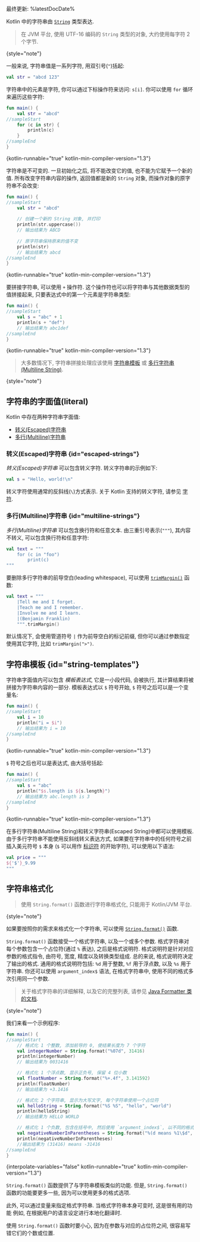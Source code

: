 [//]: # (title: 字符串)

最终更新: %latestDocDate%

Kotlin 中的字符串由 [`String`](https://kotlinlang.org/api/latest/jvm/stdlib/kotlin/-string/) 类型表达.

> 在 JVM 平台, 使用 UTF-16 编码的 `String` 类型的对象, 大约使用每字符 2 个字节.
>
{style="note"}

一般来说, 字符串值是一系列字符, 用双引号(`"`)括起:

```kotlin
val str = "abcd 123"
```

字符串中的元素是字符, 你可以通过下标操作符来访问: `s[i]`.
你可以使用 `for` 循环来遍历这些字符:

```kotlin
fun main() {
    val str = "abcd"
//sampleStart
    for (c in str) {
        println(c)
    }
//sampleEnd
}
```
{kotlin-runnable="true" kotlin-min-compiler-version="1.3"}

字符串是不可变的. 一旦初始化之后, 将不能改变它的值, 也不能为它赋予一个新的值.
所有改变字符串内容的操作, 返回值都是新的 `String` 对象, 而操作对象的原字符串不会改变:

```kotlin
fun main() {
//sampleStart
    val str = "abcd"
   
    // 创建一个新的 String 对象, 并打印
    println(str.uppercase())
    // 输出结果为 ABCD
   
    // 原字符串保持原来的值不变
    println(str) 
    // 输出结果为 abcd
//sampleEnd
}
```
{kotlin-runnable="true" kotlin-min-compiler-version="1.3"}

要拼接字符串, 可以使用 `+` 操作符. 这个操作符也可以将字符串与其他数据类型的值拼接起来, 只要表达式中的第一个元素是字符串类型:

```kotlin
fun main() {
//sampleStart
    val s = "abc" + 1
    println(s + "def")
    // 输出结果为 abc1def
//sampleEnd
}
```
{kotlin-runnable="true" kotlin-min-compiler-version="1.3"}

> 大多数情况下, 字符串拼接处理应该使用 [字符串模板](#string-templates) 或 [多行字符串(Multiline String)](#multiline-strings).
>
{style="note"}

## 字符串的字面值(literal)

Kotlin 中存在两种字符串字面值:

* [转义(Escaped)字符串](#escaped-strings)
* [多行(Multiline)字符串](#multiline-strings)

### 转义(Escaped)字符串 {id="escaped-strings"}

_转义(Escaped)字符串_ 可以包含转义字符.
转义字符串的示例如下:

```kotlin
val s = "Hello, world!\n"
```

转义字符使用通常的反斜线(`\`)方式表示.
关于 Kotlin 支持的转义字符, 请参见 [字符](characters.md).

### 多行(Multiline)字符串 {id="multiline-strings"}

_多行(Multiline)字符串_ 可以包含换行符和任意文本.
由三重引号表示(`"""`), 其内容不转义, 可以包含换行符和任意字符:

```kotlin
val text = """
    for (c in "foo")
        print(c)
"""
```

要删除多行字符串的前导空白(leading whitespace), 可以使用 [`trimMargin()`](https://kotlinlang.org/api/latest/jvm/stdlib/kotlin.text/trim-margin.html) 函数:

```kotlin
val text = """
    |Tell me and I forget.
    |Teach me and I remember.
    |Involve me and I learn.
    |(Benjamin Franklin)
    """.trimMargin()
```

默认情况下, 会使用管道符号 `|` 作为前导空白的标记前缀, 但你可以通过参数指定使用其它字符, 比如 `trimMargin(">")`.

## 字符串模板 {id="string-templates"}

字符串字面值内可以包含 _模板表达式_, 它是一小段代码, 会被执行, 其计算结果将被拼接为字符串内容的一部分.
模板表达式以 `$` 符号开始, `$` 符号之后可以是一个变量名:

```kotlin
fun main() {
//sampleStart
    val i = 10
    println("i = $i")
    // 输出结果为 i = 10
//sampleEnd
}
```
{kotlin-runnable="true" kotlin-min-compiler-version="1.3"}

`$` 符号之后也可以是表达式, 由大括号括起:

```kotlin
fun main() {
//sampleStart
    val s = "abc"
    println("$s.length is ${s.length}")
    // 输出结果为 abc.length is 3
//sampleEnd
}
```
{kotlin-runnable="true" kotlin-min-compiler-version="1.3"}

在多行字符串(Multiline String)和转义字符串(Escaped String)中都可以使用模板.
由于多行字符串不能使用反斜线转义表达方式, 如果要在字符串中的任何符号之前插入美元符号 `$` 本身
(`$` 可以用作 [标识符](https://kotlinlang.org/docs/reference/grammar.html#identifiers) 的开始字符),
可以使用以下语法:

```kotlin
val price = """
${'$'}_9.99
"""
```

## 字符串格式化

> 使用 `String.format()` 函数进行字符串格式化, 只能用于 Kotlin/JVM 平台.
>
{style="note"}

如果要按照你的需求来格式化一个字符串, 可以使用
[`String.format()`](https://kotlinlang.org/api/latest/jvm/stdlib/kotlin.text/format.html)
函数.

`String.format()` 函数接受一个格式字符串, 以及一个或多个参数.
格式字符串对每个参数包含一个占位符(通过 `%` 表达), 之后是格式说明符.
格式说明符是针对对应参数的格式指令, 由符号, 宽度, 精度以及转换类型组成.
总的来说, 格式说明符决定了输出的格式.
通用的格式说明符包括: `%d` 用于整数, `%f` 用于浮点数, 以及 `%s` 用于字符串.
你还可以使用 `argument_index$` 语法, 在格式字符串中, 使用不同的格式多次引用同一个参数.

> 关于格式字符串的详细解释, 以及它的完整列表, 请参见 [Java Formatter 类的文档](https://docs.oracle.com/javase/8/docs/api/java/util/Formatter.html#summary).
>
{style="note"}

我们来看一个示例程序:

```kotlin
fun main() {
//sampleStart
    // 格式化 1 个整数, 添加前导的 0, 使结果长度为 7 个字符
    val integerNumber = String.format("%07d", 31416)
    println(integerNumber)
    // 输出结果为 0031416

    // 格式化 1 个浮点数, 显示正负号, 保留 4 位小数
    val floatNumber = String.format("%+.4f", 3.141592)
    println(floatNumber)
    // 输出结果为 +3.1416

    // 格式化 2 个字符串, 显示为大写文字, 每个字符串使用一个占位符
    val helloString = String.format("%S %S", "hello", "world")
    println(helloString)
    // 输出结果为 HELLO WORLD

    // 格式化 1 个负数, 包含在括号中, 然后使用 `argument_index$`, 以不同的格式输出同一个数字 (没有括号).
    val negativeNumberInParentheses = String.format("%(d means %1\$d", -31416)
    println(negativeNumberInParentheses)
    //输出结果为 (31416) means -31416
//sampleEnd
}
```
{interpolate-variables="false" kotlin-runnable="true" kotlin-min-compiler-version="1.3"}

`String.format()` 函数提供了与字符串模板类似的功能.
但是, `String.format()` 函数的功能要更多一些, 因为可以使用更多的格式选项.

此外, 可以通过变量来指定格式字符串. 当格式字符串本身可变时, 这是很有用的功能
例如, 在根据用户的语言设定进行本地化翻译时.

使用 `String.format()` 函数时要小心, 因为在参数与对应的占位符之间, 很容易写错它们的个数或位置.

